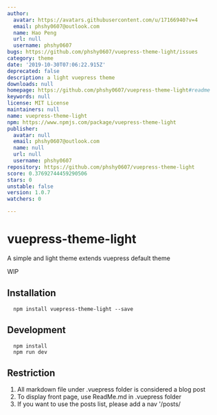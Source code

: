 ```yaml
---
author:
  avatar: https://avatars.githubusercontent.com/u/17166940?v=4
  email: phshy0607@outlook.com
  name: Hao Peng
  url: null
  username: phshy0607
bugs: https://github.com/phshy0607/vuepress-theme-light/issues
category: theme
date: '2019-10-30T07:06:22.915Z'
deprecated: false
description: a light vuepress theme
downloads: null
homepage: https://github.com/phshy0607/vuepress-theme-light#readme
keywords: null
license: MIT License
maintainers: null
name: vuepress-theme-light
npm: https://www.npmjs.com/package/vuepress-theme-light
publisher:
  avatar: null
  email: phshy0607@outlook.com
  name: null
  url: null
  username: phshy0607
repository: https://github.com/phshy0607/vuepress-theme-light
score: 0.37692744459290506
stars: 0
unstable: false
version: 1.0.7
watchers: 0

---
```


# vuepress-theme-light

A simple and light theme extends vuepress default theme

WIP

## Installation
```
  npm install vuepress-theme-light --save
```

## Development

```
  npm install
  npm run dev
```

## Restriction
1. All markdown file under .vuepress folder is considered a blog post
2. To display front page, use ReadMe.md in .vuepress folder
3. If you want to use the posts list, please add a nav '/posts/



